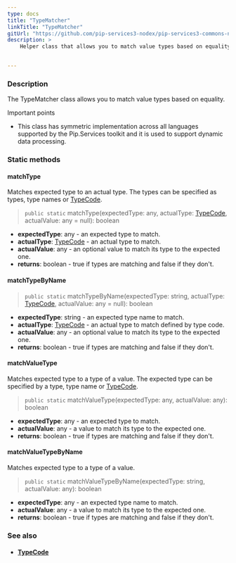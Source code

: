 ```yaml
---
type: docs
title: "TypeMatcher"
linkTitle: "TypeMatcher"
gitUrl: "https://github.com/pip-services3-nodex/pip-services3-commons-nodex"
description: >
    Helper class that allows you to match value types based on equality.
 

---
```


### Description

The TypeMatcher class allows you to match value types based on equality.

Important points

- This class has symmetric implementation across all languages supported by the Pip.Services toolkit and it is used to support dynamic data processing.

### Static methods

#### matchType
Matches expected type to an actual type.
The types can be specified as types, type names or [TypeCode](../../convert/type_code).

> `public static` matchType(expectedType: any, actualType: [TypeCode](../../convert/type_code), actualValue: any = null): boolean

- **expectedType**: any - an expected type to match.
- **actualType**: [TypeCode](../../convert/type_code) - an actual type to match.
- **actualValue**: any - an optional value to match its type to the expected one.
- **returns**: boolean - true if types are matching and false if they don't.


#### matchTypeByName

> `public static` matchTypeByName(expectedType: string, actualType: [TypeCode](../../convert/type_code), actualValue: any = null): boolean

- **expectedType**: string - an expected type name to match. 
- **actualType**: [TypeCode](../../convert/type_code) - an actual type to match defined by type code.
- **actualValue**: any - an optional value to match its type to the expected one.
- **returns**: boolean - true if types are matching and false if they don't.


#### matchValueType
Matches expected type to a type of a value.
The expected type can be specified by a type, type name or [TypeCode](../../convert/type_code).

> `public static` matchValueType(expectedType: any, actualValue: any): boolean

- **expectedType**: any - an expected type to match.
- **actualValue**: any -  a value to match its type to the expected one.
- **returns**: boolean - true if types are matching and false if they don't.

#### matchValueTypeByName
Matches expected type to a type of a value.

> `public static` matchValueTypeByName(expectedType: string, actualValue: any): boolean

- **expectedType**: any - an expected type name to match.
- **actualValue**: any -  a value to match its type to the expected one.
- **returns**: boolean - true if types are matching and false if they don't.


### See also
- #### [TypeCode](../../convert/type_code)
